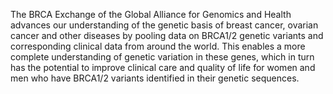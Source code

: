 The BRCA Exchange of the Global Alliance for Genomics and Health advances our understanding of the genetic basis of breast cancer, ovarian cancer and other diseases by pooling data on BRCA1/2 genetic variants and corresponding clinical data from around the world. This enables a more complete understanding of genetic variation in these genes, which in turn has the potential to improve clinical care and quality of life for women and men who have BRCA1/2 variants identified in their genetic sequences.

